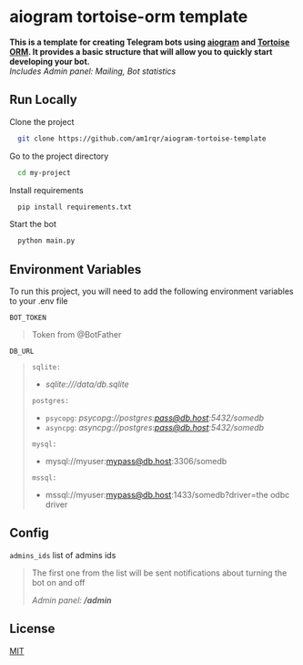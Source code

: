 
# aiogram tortoise-orm template
**This is a template for creating Telegram bots using [aiogram](https://github.com/aiogram/aiogram) and [Tortoise ORM](https://tortoise-orm.readthedocs.io/en/latest/). It provides a basic structure that will allow you to quickly start developing your bot.**\
*Includes Admin panel: Mailing, Bot statistics*
## Run Locally

Clone the project

```bash
  git clone https://github.com/am1rqr/aiogram-tortoise-template
```

Go to the project directory

```bash
  cd my-project
```

Install requirements

```bash
  pip install requirements.txt
```

Start the bot

```bash
  python main.py
```


## Environment Variables

To run this project, you will need to add the following environment variables to your .env file

`BOT_TOKEN`
> Token from @BotFather

`DB_URL`
> `sqlite:`     
> - *sqlite:///data/db.sqlite*
>
> `postgres:`
> - `psycopg`: *psycopg://postgres:pass@db.host:5432/somedb*
> - `asyncpg`: *asyncpg://postgres:pass@db.host:5432/somedb*
> 
> `mysql:`
> - mysql://myuser:mypass@db.host:3306/somedb
> 
> `mssql:`
> - mssql://myuser:mypass@db.host:1433/somedb?driver=the odbc driver


## Config
`admins_ids` list of admins ids
> The first one from the list will be sent notifications about turning the bot on and off
> 
> *Admin panel: **/admin***

## License

[MIT](https://choosealicense.com/licenses/mit/)